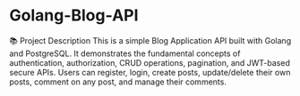 # Golang-Blog-API
📚 Project Description This is a simple Blog Application API built with Golang and PostgreSQL. It demonstrates the fundamental concepts of authentication, authorization, CRUD operations, pagination, and JWT-based secure APIs. Users can register, login, create posts, update/delete their own posts, comment on any post, and manage their comments.
